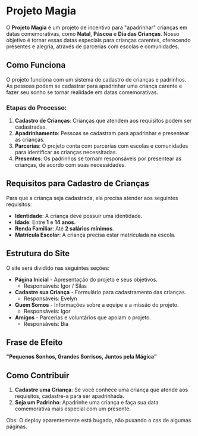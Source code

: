 # Projeto Magia

O **Projeto Magia** é um projeto de incentivo para "apadrinhar" crianças em datas comemorativas, como **Natal**, **Páscoa** e **Dia das Crianças**. Nosso objetivo é tornar essas datas especiais para crianças carentes, oferecendo presentes e alegria, através de parcerias com escolas e comunidades.

## Como Funciona

O projeto funciona com um sistema de cadastro de crianças e padrinhos. As pessoas podem se cadastrar para apadrinhar uma criança carente e fazer seu sonho se tornar realidade em datas comemorativas.

### Etapas do Processo:

1. **Cadastro de Crianças**: Crianças que atendem aos requisitos podem ser cadastradas.
2. **Apadrinhamento**: Pessoas se cadastram para apadrinhar e presentear as crianças.
3. **Parcerias**: O projeto conta com parcerias com escolas e comunidades para identificar as crianças necessitadas.
4. **Presentes**: Os padrinhos se tornam responsáveis por presentear as crianças, de acordo com suas necessidades.

## Requisitos para Cadastro de Crianças

Para que a criança seja cadastrada, ela precisa atender aos seguintes requisitos:

- **Identidade**: A criança deve possuir uma identidade.
- **Idade**: Entre **1** e **14 anos**.
- **Renda Familiar**: Até **2 salários mínimos**.
- **Matrícula Escolar**: A criança precisa estar matriculada na escola.

## Estrutura do Site

O site será dividido nas seguintes seções:

- **Página Inicial** - Apresentação do projeto e seus objetivos.
  - Responsáveis: Igor / Silas
- **Cadastre sua Criança** - Formulário para cadastramento das crianças.
  - Responsáveis: Evelyn
- **Quem Somos** - Informações sobre a equipe e a missão do projeto.
  - Responsáveis: Igor
- **Amigos** - Parcerias e voluntários que apoiam o projeto.
  - Responsáveis: Bia

## Frase de Efeito

**"Pequenos Sonhos, Grandes Sorrisos, Juntos pela Mágica"**

## Como Contribuir

1. **Cadastre uma Criança**: Se você conhece uma criança que atende aos requisitos, cadastre-a para ser apadrinhada.
2. **Seja um Padrinho**: Apadrinhe uma criança e faça sua data comemorativa mais especial com um presente.

Obs: O deploy aparentemente está bugado, não puxando o css de algumas páginas.
